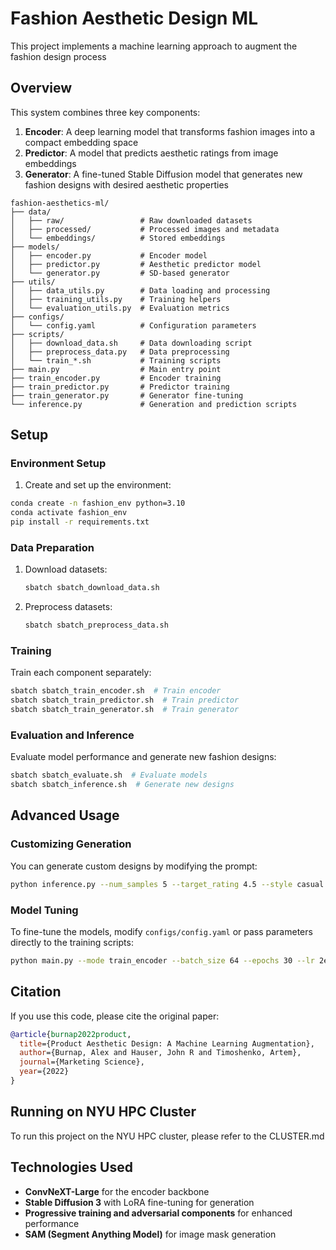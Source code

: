 # Fashion Aesthetic Design ML

This project implements a machine learning approach to augment the fashion design process

## Overview

This system combines three key components:
1. **Encoder**: A deep learning model that transforms fashion images into a compact embedding space
2. **Predictor**: A model that predicts aesthetic ratings from image embeddings
3. **Generator**: A fine-tuned Stable Diffusion model that generates new fashion designs with desired aesthetic properties

```
fashion-aesthetics-ml/
├── data/
│   ├── raw/                 # Raw downloaded datasets
│   ├── processed/           # Processed images and metadata
│   └── embeddings/          # Stored embeddings
├── models/
│   ├── encoder.py           # Encoder model
│   ├── predictor.py         # Aesthetic predictor model
│   └── generator.py         # SD-based generator
├── utils/
│   ├── data_utils.py        # Data loading and processing
│   ├── training_utils.py    # Training helpers 
│   └── evaluation_utils.py  # Evaluation metrics
├── configs/
│   └── config.yaml          # Configuration parameters
├── scripts/
│   ├── download_data.sh     # Data downloading script
│   ├── preprocess_data.py   # Data preprocessing
│   └── train_*.sh           # Training scripts
├── main.py                  # Main entry point
├── train_encoder.py         # Encoder training
├── train_predictor.py       # Predictor training
├── train_generator.py       # Generator fine-tuning
└── inference.py             # Generation and prediction scripts
```

## Setup

### Environment Setup

1. Create and set up the environment:
```bash
conda create -n fashion_env python=3.10
conda activate fashion_env
pip install -r requirements.txt
```

### Data Preparation
1. Download datasets:
   ```bash
   sbatch sbatch_download_data.sh
   ```
2. Preprocess datasets:
   ```bash
   sbatch sbatch_preprocess_data.sh
   ```

### Training
Train each component separately:
```bash
sbatch sbatch_train_encoder.sh  # Train encoder
sbatch sbatch_train_predictor.sh  # Train predictor
sbatch sbatch_train_generator.sh  # Train generator
```

### Evaluation and Inference
Evaluate model performance and generate new fashion designs:
```bash
sbatch sbatch_evaluate.sh  # Evaluate models
sbatch sbatch_inference.sh  # Generate new designs
```

## Advanced Usage

### Customizing Generation
You can generate custom designs by modifying the prompt:
```bash
python inference.py --num_samples 5 --target_rating 4.5 --style casual --color blue
```

### Model Tuning
To fine-tune the models, modify `configs/config.yaml` or pass parameters directly to the training scripts:
```bash
python main.py --mode train_encoder --batch_size 64 --epochs 30 --lr 2e-4 --embedding_dim 1024
```

## Citation
If you use this code, please cite the original paper:
```bibtex
@article{burnap2022product,
  title={Product Aesthetic Design: A Machine Learning Augmentation},
  author={Burnap, Alex and Hauser, John R and Timoshenko, Artem},
  journal={Marketing Science},
  year={2022}
}
```

## Running on NYU HPC Cluster

To run this project on the NYU HPC cluster, please refer to the CLUSTER.md

## Technologies Used
- **ConvNeXT-Large** for the encoder backbone
- **Stable Diffusion 3** with LoRA fine-tuning for generation
- **Progressive training and adversarial components** for enhanced performance
- **SAM (Segment Anything Model)** for image mask generation

